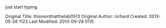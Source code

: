 just start typing


Original Title: thismonthatthelab0513
Original Author: richard
Created: 2013-05-28 1123
Last Modified: 2013-09-28 0115
